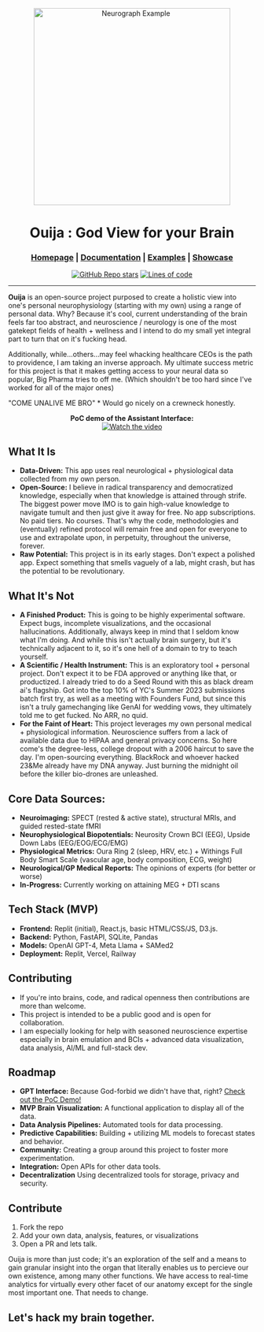 <div align="center">

<img src="https://hebbkx1anhila5yf.public.blob.vercel-storage.com/Ouija2025-AU8gWFq6Ue6d09Z7rbM9dASmakyHlS.png" alt="Neurograph Example" style="width:400px;" />


# Ouija : God View for your Brain

<h3>

[Homepage](https://github.com/blackdreamai/ouija-ai) | [Documentation](/docs) | [Examples](/examples) | [Showcase](/docs/showcase.md)

</h3>

[![GitHub Repo stars](https://img.shields.io/github/stars/blackdreamai/ouija-ai)](https://github.com/blackdreamai/ouija-ai/stargazers)
[![Lines of code](https://img.shields.io/tokei/lines/github/blackdreamai/ouija-ai)](https://github.com/blackdreamai/ouija-ai)

</div>

---

**Ouija** is an open-source project purposed to create a holistic view into one's personal neurophysiology (starting with my own) using a range of personal data. Why? Because it's cool, current understanding of the brain feels far too abstract, and neuroscience / neurology is one of the most gatekept fields of health + wellness and I intend to do my small yet integral part to turn that on it's fucking head.

Additionally, while...others...may feel whacking healthcare CEOs is the path to providence, I am taking an inverse approach. My ultimate success metric for this project is that it makes getting access to your neural data so popular, Big Pharma tries to off me. (Which shouldn't be too hard since I've worked for all of the major ones)

"COME UNALIVE ME BRO" * Would go nicely on a crewneck honestly.


<div align="center">
  <b>PoC demo of the Assistant Interface:</b>
</div>
<div align="center">
  <a href="https://www.youtube.com/watch?v=ioDNKShuZ-U&t=4s">
    <img src="https://img.youtube.com/vi/ioDNKShuZ-U/0.jpg" alt="Watch the video" />
  </a>
</div>


## What It Is

*   **Data-Driven:** This app uses real neurological + physiological data collected from my own person.
*   **Open-Source:** I believe in radical transparency and democratized knowledge, especially when that knowledge is attained through strife. The biggest power move IMO is to gain high-value knowledge to navigate tumult and then just give it away for free. No app subscriptions. No paid tiers. No courses. That's why the code, methodologies and (eventually) refined protocol will remain free and open for everyone to use and extrapolate upon, in perpetuity, throughout the universe, forever.
*   **Raw Potential:** This project is in its early stages. Don't expect a polished app. Expect something that smells vaguely of a lab, might crash, but has the potential to be revolutionary.

## What It's Not 

*   **A Finished Product:** This is going to be highly experimental software. Expect bugs, incomplete visualizations, and the occasional hallucinations. Additionally, always keep in mind that I seldom know what I'm doing. And while this isn't actually brain surgery, but it's technically adjacent to it, so it's one hell of a domain to try to teach yourself.
*   **A Scientific / Health Instrument:** This is an exploratory tool + personal project. Don't expect it to be FDA approved or anything like that, or productized. I already tried to do a Seed Round with this as black dream ai's flagship. Got into the top 10% of YC's Summer 2023 submissions batch first try, as well as a meeting with Founders Fund, but since this isn't a truly gamechanging like GenAI for wedding vows, they ultimately told me to get fucked. No ARR, no quid. 
*   **For the Faint of Heart:** This project leverages my own personal medical + physiological information. Neuroscience suffers from a lack of available data due to HIPAA and general privacy concerns. So here come's the degree-less, college dropout with a 2006 haircut to save the day. I'm open-sourcing everything. BlackRock and whoever hacked 23&Me already have my DNA anyway. Just burning the midnight oil before the killer bio-drones are unleashed.

## Core Data Sources:

*   **Neuroimaging:** SPECT (rested & active state), structural MRIs, and guided rested-state fMRI
*   **Neurophysiological Biopotentials:** Neurosity Crown BCI (EEG), Upside Down Labs (EEG/EOG/ECG/EMG)
*   **Physiological Metrics:** Oura Ring 2 (sleep, HRV, etc.) + Withings Full Body Smart Scale (vascular age, body composition, ECG, weight)
*   **Neurological/GP Medical Reports:** The opinions of experts (for better or worse)
*   **In-Progress:** Currently working on attaining MEG + DTI scans

## Tech Stack (MVP)

*   **Frontend:** Replit (initial), React.js, basic HTML/CSS/JS, D3.js.
*   **Backend:** Python, FastAPI, SQLite, Pandas
*   **Models:** OpenAI GPT-4, Meta Llama + SAMed2
*   **Deployment:** Replit, Vercel, Railway

## Contributing

*   If you're into brains, code, and radical openness then contributions are more than welcome.
*   This project is intended to be a public good and is open for collaboration.
*   I am especially looking for help with seasoned neuroscience expertise especially in brain emulation and BCIs + advanced data visualization, data analysis, AI/ML and full-stack dev. 

## Roadmap

*   **GPT Interface:** Because God-forbid we didn't have that, right? [Check out the PoC Demo!](https://www.youtube.com/watch?v=ioDNKShuZ-U&t=4s)
*   **MVP Brain Visualization:** A functional application to display all of the data. 
*   **Data Analysis Pipelines:**  Automated tools for data processing.
*   **Predictive Capabilities:** Building + utilizing ML models to forecast states and behavior.
*   **Community:** Creating a group around this project to foster more experimentation. 
*   **Integration:** Open APIs for other data tools.
*   **Decentralization** Using decentralized tools for storage, privacy and security.

## Contribute 

1.  Fork the repo
2.  Add your own data, analysis, features, or visualizations
3.  Open a PR and lets talk.

Ouija is more than just code; it's an exploration of the self and a means to gain granular insight into the organ that literally enables us to percieve our own existence, among many other functions. We have access to real-time analytics for virtually every other facet of our anatomy except for the single most important one. That needs to change. 

## Let's hack my brain together.
